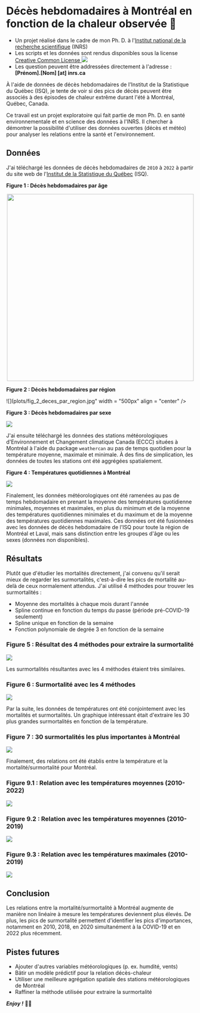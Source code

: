 Décès hebdomadaires à Montréal en fonction de la chaleur observée 🌇
================================================================================

+ Un projet réalisé dans le cadre de mon Ph. D. à l'[Institut national de la recherche scientifique](http://inrs.ca) (INRS)
+ Les scripts et les données sont rendus disponibles sous la license [Creative Common License ![](https://i.creativecommons.org/l/by-nc-nd/4.0/80x15.png)](http://creativecommons.org/licenses/by-nc-nd/4.0/)
+ Les question peuvent être addressées directement à l'adresse : __[Prénom].[Nom] [at] inrs.ca__

À l'aide de données de décès hebdomadaires de l'Institut de la Statistique du Québec (ISQ), je tente de voir si des pics de décès peuvent être associés à des épisodes de chaleur extrême durant l'été à Montréal, Québec, Canada.

Ce travail est un projet exploratoire qui fait partie de mon Ph. D. en santé environnementale et en science des données à l'INRS. Il chercher à démontrer la possibilité d'utiliser des données ouvertes (décès et météo) pour analyser les relations entre la santé et l'environnement.

Données
--------------------------------------------------------------------------------

J'ai téléchargé les données de décès hebdomadaires de `2010` à `2022` à partir du site web de l'[Institut de la Statistique du Québec](https://statistique.quebec.ca/fr/document/nombre-hebdomadaire-de-deces-au-quebec) (ISQ). 

__Figure 1 : Décès hebdomadaires par âge__

<p align="center"><img src = "plots/fig_1_deces_par_age.jpg" width = "500px" /></p>

__Figure 2 : Décès hebdomadaires par région__

![](plots/fig_2_deces_par_region.jpg" width = "500px" align = "center" />

__Figure 3 : Décès hebdomadaires par sexe__

![](plots/fig_3_deces_par_sexe.jpg)

J'ai ensuite téléchargé les données des stations météorologiques d'Environnement et Changement climatique Canada (ECCC) situées à Montréal à l'aide du package `weathercan` au pas de temps quotidien pour la température moyenne, maximale et minimale. À des fins de simplication, les données de toutes les stations ont été aggrégées spatialement.

__Figure 4 : Températures quotidiennes à Montréal__

![](plots/fig_4_montreal_temp.jpg)

Finalement, les données météorologiques ont été ramenées au pas de temps hebdomadaire en prenant la moyenne des températures quotidienne minimales, moyennes et maximales, en plus du minimum et de la moyenne des températures quotidiennes minimales et du maximum et de la moyenne des températures quotidiennes maximales. Ces données ont été fusionnées avec les données de décès hebdomadaire de l'ISQ pour toute la région de Montréal et Laval, mais sans distinction entre les groupes d'âge ou les sexes (données non disponibles).

Résultats
--------------------------------------------------------------------------------

Plutôt que d'étudier les mortalités directement, j'ai convenu qu'il serait mieux de regarder les surmortalités, c'est-à-dire les pics de mortalité au-delà de ceux normalement attendus. J'ai utilisé 4 méthodes pour trouver les surmortalités :

+ Moyenne des mortalités à chaque mois durant l'année
+ Spline continue en fonction du temps du passe (période pré-COVID-19 seulement)
+ Spline unique en fonction de la semaine
+ Fonction polynomiale de degrée 3 en fonction de la semaine

### Figure 5 : Résultat des 4 méthodes pour extraire la surmortalité

![](plots/fig_5_deces_mtl_trends.jpg)

Les surmortalités résultantes avec les 4 méthodes étaient très similaires.

### Figure 6 : Surmortalité avec les 4 méthodes

![](plots/fig_6_surmortalite.jpg)

Par la suite, les données de températures ont été conjointement avec les mortalités et surmortalités. Un graphique intéressant était d'extraire les 30 plus grandes surmortalités en fonction de la température.

### Figure 7 : 30 surmortalités les plus importantes à Montréal

![](plots/fig_8_surmortalites_montreal.jpg)

Finalement, des relations ont été établis entre la température et la mortalité/surmortalité pour Montréal.

### Figure 9.1 : Relation avec les températures moyennes (2010-2022)

![](plots/fig_9_1_relations_tmoymoy.jpg)

### Figure 9.2 : Relation avec les températures moyennes (2010-2019)

![](plots/fig_9_2_relations_tmoymoy_precovid.jpg)

### Figure 9.3 : Relation avec les températures maximales (2010-2019)

![](plots/fig_9_3_relations_tmaxmoy_precovid.jpg)


Conclusion
--------------------------------------------------------------------------------


Les relations entre la mortalité/surmortalité à Montréal augmente de manière non linéaire à mesure les températures deviennent plus élevés. De plus, les pics de surmortalité permettent d'identifier les pics d'importances, notamment en 2010, 2018, en 2020 simultanément à la COVID-19 et en 2022 plus récemment.


Pistes futures
--------------------------------------------------------------------------------

* Ajouter d'autres variables météorologiques (p. ex. humdité, vents)
* Bâtir un modèle prédictif pour la relation décès-chaleur
* Utiliser une meilleure agrégation spatiale des stations météorologiques de Montréal
* Raffiner la méthode utilisée pour extraire la surmortalité

___Enjoy !___ ✌🏻
